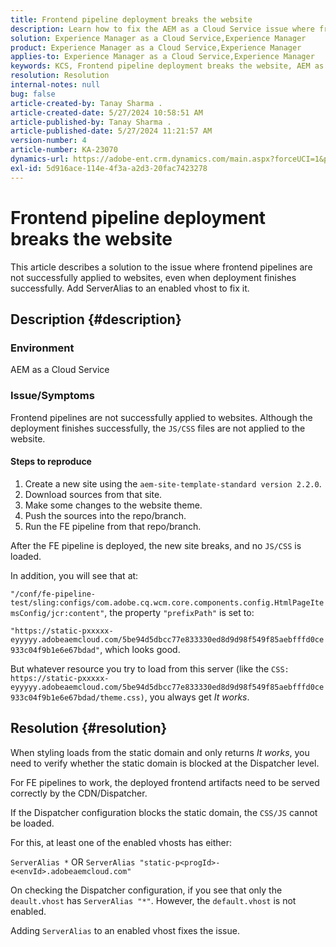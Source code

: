 ```yaml
---
title: Frontend pipeline deployment breaks the website
description: Learn how to fix the AEM as a Cloud Service issue where frontend pipeline deployment breaks the website. Add ServerAlias to an enabled vhost.
solution: Experience Manager as a Cloud Service,Experience Manager
product: Experience Manager as a Cloud Service,Experience Manager
applies-to: Experience Manager as a Cloud Service,Experience Manager
keywords: KCS, Frontend pipeline deployment breaks the website, AEM as a Cloud Service, js/css files are not applied
resolution: Resolution
internal-notes: null
bug: false
article-created-by: Tanay Sharma .
article-created-date: 5/27/2024 10:58:51 AM
article-published-by: Tanay Sharma .
article-published-date: 5/27/2024 11:21:57 AM
version-number: 4
article-number: KA-23070
dynamics-url: https://adobe-ent.crm.dynamics.com/main.aspx?forceUCI=1&pagetype=entityrecord&etn=knowledgearticle&id=6af66914-181c-ef11-840b-6045bd006b25
exl-id: 5d916ace-114e-4f3a-a2d3-20fac7423278
---
```

# Frontend pipeline deployment breaks the website


This article describes a solution to the issue where frontend pipelines are not successfully applied to websites, even when deployment finishes successfully. Add ServerAlias to an enabled vhost to fix it.



## Description {#description}


### Environment

AEM as a Cloud Service

### Issue/Symptoms

Frontend pipelines are not successfully applied to websites. Although the deployment finishes successfully, the `JS/CSS` files are not applied to the website.

#### Steps to reproduce

1. Create a new site using the `aem-site-template-standard version 2.2.0`.
2. Download sources from that site.
3. Make some changes to the website theme.
4. Push the sources into the repo/branch.
5. Run the FE pipeline from that repo/branch.


After the FE pipeline is deployed, the new site breaks, and no `JS/CSS` is loaded.

In addition, you will see that at:

`"/conf/fe-pipeline-test/sling:configs/com.adobe.cq.wcm.core.components.config.HtmlPageItemsConfig/jcr:content"`, the property `"prefixPath"` is set to:

`"https://static-pxxxxx-eyyyyy.adobeaemcloud.com/5be94d5dbcc77e833330ed8d9d98f549f85aebfffd0ce933c04f9b1e6e67bdad"`, which looks good.

But whatever resource you try to load from this server (like the `CSS: https://static-pxxxxx-eyyyyy.adobeaemcloud.com/5be94d5dbcc77e833330ed8d9d98f549f85aebfffd0ce933c04f9b1e6e67bdad/theme.css)`, you always get *It works*.


## Resolution {#resolution}


When styling loads from the static domain and only returns *It works*, you need to verify whether the static domain is blocked at the Dispatcher level.

For FE pipelines to work, the deployed frontend artifacts need to be served correctly by the CDN/Dispatcher.

If the Dispatcher configuration blocks the static domain, the `CSS/JS` cannot be loaded.

For this, at least one of the enabled vhosts has either:

`ServerAlias *`
OR
`ServerAlias "static-p<progId>-e<envId>.adobeaemcloud.com"`

On checking the Dispatcher configuration, if you see that only the `deault.vhost` has `ServerAlias "*"`. However, the `default.vhost` is not enabled.

Adding `ServerAlias` to an enabled vhost fixes the issue.
